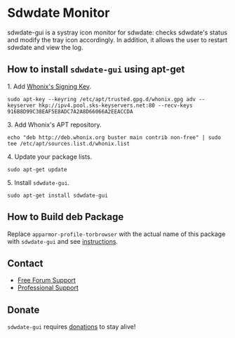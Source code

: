 # Sdwdate Monitor #

sdwdate-gui is a systray icon monitor for sdwdate: checks sdwdate's status
and modify the tray icon accordingly. In addition, it allows the user to
restart sdwdate and view the log.
## How to install `sdwdate-gui` using apt-get ##

1\. Add [Whonix's Signing Key](https://www.whonix.org/wiki/Whonix_Signing_Key).

```
sudo apt-key --keyring /etc/apt/trusted.gpg.d/whonix.gpg adv --keyserver hkp://ipv4.pool.sks-keyservers.net:80 --recv-keys 916B8D99C38EAF5E8ADC7A2A8D66066A2EEACCDA
```

3\. Add Whonix's APT repository.

```
echo "deb http://deb.whonix.org buster main contrib non-free" | sudo tee /etc/apt/sources.list.d/whonix.list
```

4\. Update your package lists.

```
sudo apt-get update
```

5\. Install `sdwdate-gui`.

```
sudo apt-get install sdwdate-gui
```

## How to Build deb Package ##

Replace `apparmor-profile-torbrowser` with the actual name of this package with `sdwdate-gui` and see [instructions](https://www.whonix.org/wiki/Dev/Build_Documentation/apparmor-profile-torbrowser).

## Contact ##

* [Free Forum Support](https://forums.whonix.org)
* [Professional Support](https://www.whonix.org/wiki/Professional_Support)

## Donate ##

`sdwdate-gui` requires [donations](https://www.whonix.org/wiki/Donate) to stay alive!
